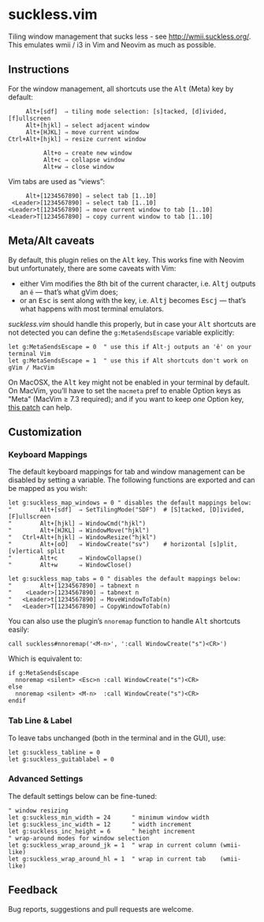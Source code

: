 suckless.vim
================================================================================

Tiling window management that sucks less - see <http://wmii.suckless.org/>. <br>
This emulates wmii / i3 in Vim and Neovim as much as possible.


Instructions
--------------------------------------------------------------------------------

For the window management, all shortcuts use the <kbd>Alt</kbd> (Meta) key by default:

         Alt+[sdf]  ⇒ tiling mode selection: [s]tacked, [d]ivided, [f]ullscreen
         Alt+[hjkl] ⇒ select adjacent window
         Alt+[HJKL] ⇒ move current window
    Ctrl+Alt+[hjkl] ⇒ resize current window

              Alt+o ⇒ create new window
              Alt+c ⇒ collapse window
              Alt+w ⇒ close window

Vim tabs are used as “views”:

         Alt+[1234567890] ⇒ select tab [1..10]
     <Leader>[1234567890] ⇒ select tab [1..10]
    <Leader>t[1234567890] ⇒ move current window to tab [1..10]
    <Leader>T[1234567890] ⇒ copy current window to tab [1..10]


Meta/Alt caveats
--------------------------------------------------------------------------------

By default, this plugin relies on the <kbd>Alt</kbd> key. This works fine with Neovim but unfortunately, there are some caveats with Vim:

* either Vim modifies the 8th bit of the current character, i.e. <kbd>Alt</kbd><kbd>j</kbd> outputs an `ê` — that’s what gVim does;
* or an <kbd>Esc</kbd> is sent along with the key, i.e. <kbd>Alt</kbd><kbd>j</kbd> becomes <kbd>Esc</kbd><kbd>j</kbd> — that’s what happens with most terminal emulators.


*suckless.vim* should handle this properly, but in case your <kbd>Alt</kbd> shortcuts are not detected you can define the `g:MetaSendsEscape` variable explicitly:

```vim
let g:MetaSendsEscape = 0  " use this if Alt-j outputs an 'ê' on your terminal Vim
let g:MetaSendsEscape = 1  " use this if Alt shortcuts don't work on gVim / MacVim
```

On MacOSX, the <kbd>Alt</kbd> key might not be enabled in your terminal by default. On MacVim, you’ll have to set the ``macmeta`` pref to enable Option keys as "Meta" (MacVim ≥ 7.3 required); and if you want to keep *one* Option key, [this patch](https://gist.github.com/666875) can help.


Customization
--------------------------------------------------------------------------------

### Keyboard Mappings

The default keyboard mappings for tab and window management can be disabled by setting a variable. The following functions are exported and can be mapped as you wish:

```vim
let g:suckless_map_windows = 0 " disables the default mappings below:
"        Alt+[sdf]  ⇒ SetTilingMode("SDF")  # [S]tacked, [D]ivided, [F]ullscreen
"        Alt+[hjkl] ⇒ WindowCmd("hjkl")
"        Alt+[HJKL] ⇒ WindowMove("hjkl")
"   Ctrl+Alt+[hjkl] ⇒ WindowResize("hjkl")
"        Alt+[oO]   ⇒ WindowCreate("sv")    # horizontal [s]plit, [v]ertical split
"        Alt+c      ⇒ WindowCollapse()
"        Alt+w      ⇒ WindowClose()

let g:suckless_map_tabs = 0 " disables the default mappings below:
"        Alt+[1234567890] ⇒ tabnext n
"    <Leader>[1234567890] ⇒ tabnext n
"   <Leader>t[1234567890] ⇒ MoveWindowToTab(n)
"   <Leader>T[1234567890] ⇒ CopyWindowToTab(n)
```

You can also use the plugin’s `nnoremap` function to handle <kbd>Alt</kbd> shortcuts easily:

```vim
call suckless#nnoremap('<M-n>', ':call WindowCreate("s")<CR>')
```

Which is equivalent to:

```vim
if g:MetaSendsEscape
  nnoremap <silent> <Esc>n :call WindowCreate("s")<CR>
else
  nnoremap <silent> <M-n>  :call WindowCreate("s")<CR>
endif
```

### Tab Line & Label

To leave tabs unchanged (both in the terminal and in the GUI), use:

```vim
let g:suckless_tabline = 0
let g:suckless_guitablabel = 0
```

### Advanced Settings

The default settings below can be fine-tuned:

```vim
" window resizing
let g:suckless_min_width = 24      " minimum window width
let g:suckless_inc_width = 12      " width increment
let g:suckless_inc_height = 6      " height increment
" wrap-around modes for window selection
let g:suckless_wrap_around_jk = 1  " wrap in current column (wmii-like)
let g:suckless_wrap_around_hl = 1  " wrap in current tab    (wmii-like)
```


Feedback
--------------------------------------------------------------------------------

Bug reports, suggestions and pull requests are welcome.

